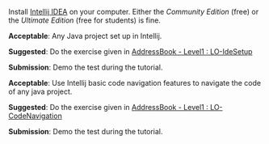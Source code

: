 <panel type="danger" header="`W2.2a` Can explain IDEs :star:" no-close>
  <include src="../../book/ides/introduction/what/full.md" />
  <panel header=":dart: Evidence" expanded>
    
Install [Intellij IDEA](https://www.jetbrains.com/idea/) on your computer. Either the _Community Edition_ (free) or the _Ultimate Edition_ (free for students) is fine.

  </panel>
</panel>

<!-- ==================================================================================================== -->

<panel type="danger" header="`W2.2b` Can setup a project in an IDE :star:" no-close>
  <include src="../../book/intellij/projectSetup/full.md" />
  <panel header=":dart: Evidence" expanded>

**Acceptable**: Any Java project set up in Intellij.

**Suggested**: Do the exercise given in [AddressBook - Level1 : LO-IdeSetup](https://github.com/nus-cs2103-AY1718S1/addressbook-level1#set-up-a-project-in-an-ide-lo-idesetup) 

**Submission**: Demo the test during the tutorial.

  </panel>
</panel>

<!-- ==================================================================================================== -->

<panel type="warning" header="`W2.2c` Can navigate code effectively using IDE features :star::star:" no-close>
  <include src="../../book/intellij/codeNavigation/full.md" />
  <panel header=":dart: Evidence" expanded>

**Acceptable**: Use Intellij basic code navigation features to navigate the code of any java project.

**Suggested**: Do the exercise given in [AddressBook - Level1 : LO-CodeNavigation](https://github.com/nus-cs2103-AY1718S1/addressbook-level1#navigate-code-efficiently-lo-codenavigation) 

**Submission**: Demo the test during the tutorial.

  </panel>
</panel>
